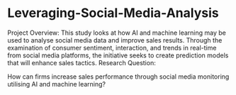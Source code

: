 # Leveraging-Social-Media-Analysis
Project Overview: 
This study looks at how AI and machine learning may be used to analyse social media data and improve sales results. Through the examination of consumer sentiment, interaction, and trends in real-time from social media platforms, the initiative seeks to create prediction models that will enhance sales tactics.
Research Question: 

How can firms increase sales performance through social media monitoring utilising AI and machine learning?

